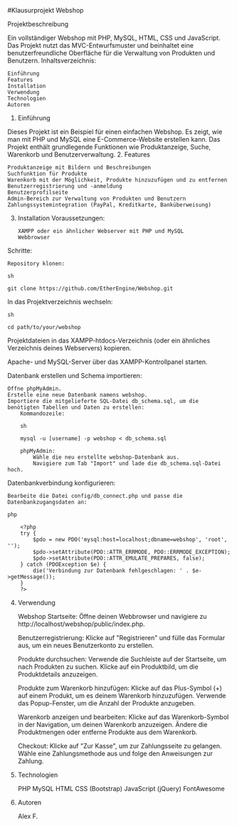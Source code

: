 #Klausurprojekt Webshop

Projektbeschreibung

Ein vollständiger Webshop mit PHP, MySQL, HTML, CSS und JavaScript. Das Projekt nutzt das MVC-Entwurfsmuster und beinhaltet eine benutzerfreundliche Oberfläche für die Verwaltung von Produkten und Benutzern.
Inhaltsverzeichnis:

    Einführung
    Features
    Installation
    Verwendung
    Technologien
    Autoren

1. Einführung

Dieses Projekt ist ein Beispiel für einen einfachen Webshop. Es zeigt, wie man mit PHP und MySQL eine E-Commerce-Website erstellen kann. Das Projekt enthält grundlegende Funktionen wie Produktanzeige, Suche, Warenkorb und Benutzerverwaltung. 2. Features

    Produktanzeige mit Bildern und Beschreibungen
    Suchfunktion für Produkte
    Warenkorb mit der Möglichkeit, Produkte hinzuzufügen und zu entfernen
    Benutzerregistrierung und -anmeldung
    Benutzerprofilseite
    Admin-Bereich zur Verwaltung von Produkten und Benutzern
    Zahlungssystemintegration (PayPal, Kreditkarte, Banküberweisung)

3.  Installation
    Voraussetzungen:

        XAMPP oder ein ähnlicher Webserver mit PHP und MySQL
        Webbrowser

Schritte:

    Repository klonen:

    sh

    git clone https://github.com/EtherEngine/Webshop.git

In das Projektverzeichnis wechseln:

    sh

    cd path/to/your/webshop

Projektdateien in das XAMPP-htdocs-Verzeichnis (oder ein ähnliches Verzeichnis deines Webservers) kopieren.

Apache- und MySQL-Server über das XAMPP-Kontrollpanel starten.

Datenbank erstellen und Schema importieren:

    Öffne phpMyAdmin.
    Erstelle eine neue Datenbank namens webshop.
    Importiere die mitgelieferte SQL-Datei db_schema.sql, um die benötigten Tabellen und Daten zu erstellen:
        Kommandozeile:

        sh

        mysql -u [username] -p webshop < db_schema.sql

        phpMyAdmin:
            Wähle die neu erstellte webshop-Datenbank aus.
            Navigiere zum Tab "Import" und lade die db_schema.sql-Datei hoch.

Datenbankverbindung konfigurieren:

    Bearbeite die Datei config/db_connect.php und passe die Datenbankzugangsdaten an:

    php

        <?php
        try {
            $pdo = new PDO('mysql:host=localhost;dbname=webshop', 'root', '');
            $pdo->setAttribute(PDO::ATTR_ERRMODE, PDO::ERRMODE_EXCEPTION);
            $pdo->setAttribute(PDO::ATTR_EMULATE_PREPARES, false);
        } catch (PDOException $e) {
            die('Verbindung zur Datenbank fehlgeschlagen: ' . $e->getMessage());
        }
        ?>

4. Verwendung

   Webshop Startseite:
   Öffne deinen Webbrowser und navigiere zu http://localhost/webshop/public/index.php.

   Benutzerregistrierung:
   Klicke auf "Registrieren" und fülle das Formular aus, um ein neues Benutzerkonto zu erstellen.

   Produkte durchsuchen:
   Verwende die Suchleiste auf der Startseite, um nach Produkten zu suchen.
   Klicke auf ein Produktbild, um die Produktdetails anzuzeigen.

   Produkte zum Warenkorb hinzufügen:
   Klicke auf das Plus-Symbol (+) auf einem Produkt, um es deinem Warenkorb hinzuzufügen.
   Verwende das Popup-Fenster, um die Anzahl der Produkte anzugeben.

   Warenkorb anzeigen und bearbeiten:
   Klicke auf das Warenkorb-Symbol in der Navigation, um deinen Warenkorb anzuzeigen.
   Ändere die Produktmengen oder entferne Produkte aus dem Warenkorb.

   Checkout:
   Klicke auf "Zur Kasse", um zur Zahlungsseite zu gelangen.
   Wähle eine Zahlungsmethode aus und folge den Anweisungen zur Zahlung.

5. Technologien

   PHP
   MySQL
   HTML
   CSS (Bootstrap)
   JavaScript (jQuery)
   FontAwesome

6. Autoren

   Alex F.
